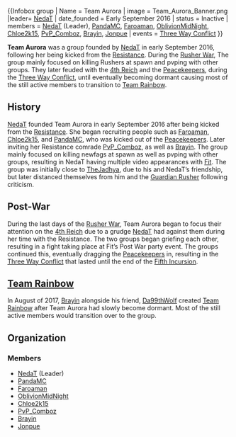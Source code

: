 {{Infobox group
| Name = Team Aurora
| image = Team_Aurora_Banner.png
|leader= [NedaT](https://2b2t.miraheze.org/wiki/NedaT)
| date_founded = Early September 2016
| status = Inactive
| members = [NedaT](https://2b2t.miraheze.org/wiki/NedaT) (Leader), [PandaMC](https://2b2t.miraheze.org/wiki/PandaMC), [Faroaman](https://2b2t.miraheze.org/wiki/Faroaman), [OblivionMidNight](https://2b2t.miraheze.org/wiki/OblivionMidNight), [Chloe2k15](https://2b2t.miraheze.org/wiki/Chloe2k15), [PvP_Comboz](https://2b2t.miraheze.org/wiki/PvP_Comboz), [Brayin](https://2b2t.miraheze.org/wiki/Brayin), [Jonpue](https://2b2t.miraheze.org/wiki/Jonpue)
| events = [Three Way Conflict](https://2b2t.miraheze.org/wiki/Three_Way_Conflict)
}}

**Team Aurora** was a group founded by [NedaT](https://2b2t.miraheze.org/wiki/NedaT) in early September 2016, following her being kicked from the [Resistance](https://2b2t.miraheze.org/wiki/Resistance). During the [Rusher War](https://2b2t.miraheze.org/wiki/Rusher_War), The group mainly focused on killing Rushers at spawn and pvping with other groups. They later feuded with the [4th Reich](https://2b2t.miraheze.org/wiki/4th_Reich) and the [Peacekeepers](https://2b2t.miraheze.org/wiki/Peacekeepers), during the [Three Way Conflict](https://2b2t.miraheze.org/wiki/Three_Way_Conflict), until eventually becoming dormant causing most of the still active members to transition to [Team Rainbow](https://2b2t.miraheze.org/wiki/Team_Rainbow).

## History
[NedaT](https://2b2t.miraheze.org/wiki/NedaT) founded Team Aurora in early September 2016 after being kicked from the [Resistance](https://2b2t.miraheze.org/wiki/Resistance). She began recruiting people such as [Faroaman](https://2b2t.miraheze.org/wiki/Faroaman), [Chloe2k15](https://2b2t.miraheze.org/wiki/Chloe2k15), and [PandaMC](https://2b2t.miraheze.org/wiki/PandaMC), who was kicked out of the [Peacekeepers](https://2b2t.miraheze.org/wiki/The_Peacekeepers). Later inviting her Resistance comrade [PvP_Comboz](https://2b2t.miraheze.org/wiki/PvP_Comboz), as well as [Brayin](https://2b2t.miraheze.org/wiki/Brayin). The group mainly focused on killing newfags at spawn as well as pvping with other groups, resulting in NedaT having multiple video appearances with [Fit](https://2b2t.miraheze.org/wiki/Fit). The group was initially close to [TheJadhya](https://2b2t.miraheze.org/wiki/TheJadhya), due to his and NedaT’s friendship, but later distanced themselves from him and the [Guardian Rusher](https://2b2t.miraheze.org/wiki/Guardian_Rushers) following criticism.

## Post-War
During the last days of the [Rusher War](https://2b2t.miraheze.org/wiki/Rusher_War), Team Aurora began to focus their attention on the [4th Reich](https://2b2t.miraheze.org/wiki/The_4th_Reich) due to a grudge [NedaT](https://2b2t.miraheze.org/wiki/NedaT) had against them during her time with the Resistance. The two groups began griefing each other, resulting in a fight taking place at Fit’s Post War party event. The groups continued this, eventually dragging the [Peacekeepers](https://2b2t.miraheze.org/wiki/Peacekeepers) in,  resulting in the [Three Way Conflict](https://2b2t.miraheze.org/wiki/Three_Way_Conflict) that lasted until the end of the [Fifth Incursion](https://2b2t.miraheze.org/wiki/Fifth_Incursion).

## [Team Rainbow](https://2b2t.miraheze.org/wiki/Team_Rainbow)
In August of 2017, [Brayin](https://2b2t.miraheze.org/wiki/Brayin) alongside his friend, [Da99thWolf](https://2b2t.miraheze.org/wiki/Da99thWolf) created [Team Rainbow](https://2b2t.miraheze.org/wiki/Team_Rainbow) after Team Aurora had slowly become dormant. Most of the still active members would transition over to the group.

## Organization
### Members
* [NedaT](https://2b2t.miraheze.org/wiki/NedaT) (Leader)
* [PandaMC](https://2b2t.miraheze.org/wiki/PandaMC)
* [Faroaman](https://2b2t.miraheze.org/wiki/Faroaman)
* [OblivionMidNight](https://2b2t.miraheze.org/wiki/OblivionMidNight)
* [Chloe2k15](https://2b2t.miraheze.org/wiki/Chloe2k15)
* [PvP_Comboz](https://2b2t.miraheze.org/wiki/PvP_Comboz)
* [Brayin](https://2b2t.miraheze.org/wiki/Brayin)
* [Jonpue](https://2b2t.miraheze.org/wiki/Jonpue)